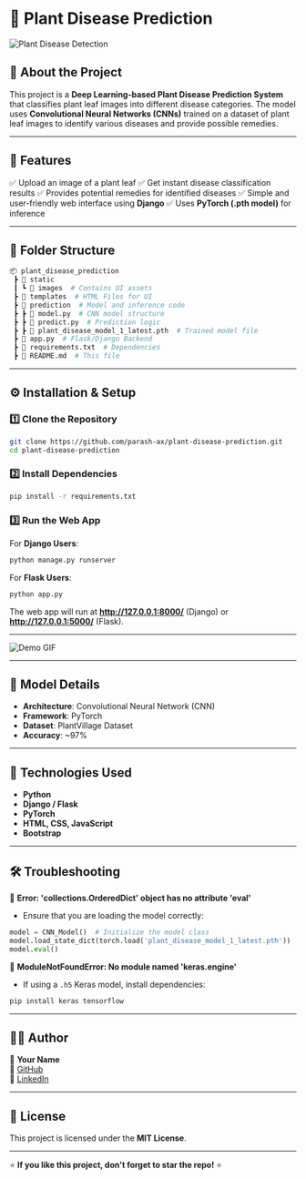# 🌱 Plant Disease Prediction

![Plant Disease Detection](https://www.letsnurture.com/wp-content/uploads/2021/02/Plant-disease-classifier-with-ai-blog-banner.jpg)

## 📌 About the Project
This project is a **Deep Learning-based Plant Disease Prediction System** that classifies plant leaf images into different disease categories. The model uses **Convolutional Neural Networks (CNNs)** trained on a dataset of plant leaf images to identify various diseases and provide possible remedies.

---

## 🚀 Features
✅ Upload an image of a plant leaf
✅ Get instant disease classification results
✅ Provides potential remedies for identified diseases
✅ Simple and user-friendly web interface using **Django**
✅ Uses **PyTorch (.pth model)** for inference

---

## 📂 Folder Structure
```bash
📦 plant_disease_prediction
 ┣ 📂 static
 ┃ ┗ 📂 images  # Contains UI assets
 ┣ 📂 templates  # HTML Files for UI
 ┣ 📂 prediction  # Model and inference code
 ┣ ┣ 📜 model.py  # CNN model structure
 ┣ ┣ 📜 predict.py  # Prediction logic
 ┣ ┣ 📜 plant_disease_model_1_latest.pth  # Trained model file
 ┣ 📜 app.py  # Flask/Django Backend
 ┣ 📜 requirements.txt  # Dependencies
 ┣ 📜 README.md  # This file
```

---

## ⚙️ Installation & Setup
### 1️⃣ Clone the Repository
```bash
git clone https://github.com/parash-ax/plant-disease-prediction.git
cd plant-disease-prediction
```

### 2️⃣ Install Dependencies
```bash
pip install -r requirements.txt
```

### 3️⃣ Run the Web App
For **Django Users**:
```bash
python manage.py runserver
```

For **Flask Users**:
```bash
python app.py
```

The web app will run at **http://127.0.0.1:8000/** (Django) or **http://127.0.0.1:5000/** (Flask).

---

![Demo GIF](https://cainvas-static.s3.amazonaws.com/media/user_data/cainvas-admin/grape-_leaf.gif)


---

## 📌 Model Details
- **Architecture**: Convolutional Neural Network (CNN)
- **Framework**: PyTorch
- **Dataset**: PlantVillage Dataset
- **Accuracy**: ~97%

---

## 🤖 Technologies Used
- **Python**
- **Django / Flask**
- **PyTorch**
- **HTML, CSS, JavaScript**
- **Bootstrap**

---

## 🛠️ Troubleshooting
🔹 **Error: 'collections.OrderedDict' object has no attribute 'eval'**
   - Ensure that you are loading the model correctly:
   ```python
   model = CNN_Model()  # Initialize the model class
   model.load_state_dict(torch.load('plant_disease_model_1_latest.pth'))
   model.eval()
   ```

🔹 **ModuleNotFoundError: No module named 'keras.engine'**
   - If using a `.h5` Keras model, install dependencies:
   ```bash
   pip install keras tensorflow
   ```

---

## 👨‍💻 Author
🔹 **Your Name**  
🔹 [GitHub](https://github.com/parash-ax)  
🔹 [LinkedIn](https://linkedin.com/in/parash1310-a-)

---

## 📜 License
This project is licensed under the **MIT License**.

---

⭐ **If you like this project, don't forget to star the repo!** ⭐
